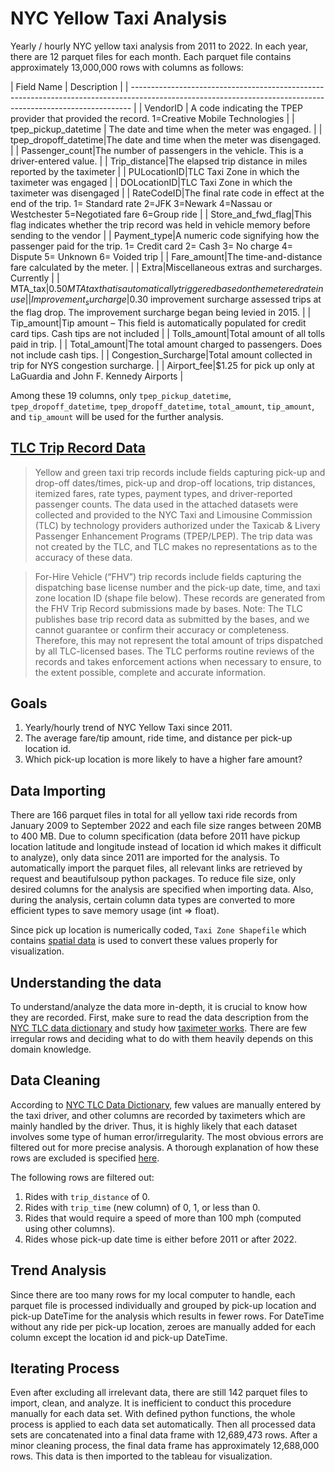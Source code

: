 # NYC Yellow Taxi Analysis

Yearly / hourly NYC yellow taxi analysis from 2011 to 2022. In each year, there are 12 parquet files for each month. Each parquet file contains approximately 13,000,000 rows with columns as follows:

| Field Name | Description                                                                                                                                     |
| ------------------------------------------------------------------------------------------------------------------------------------------------------------ |
| VendorID | A code indicating the TPEP provider that provided the record. 1=Creative Mobile Technologies                                                      |
| tpep_pickup_datetime | The date and time when the meter was engaged.                                                                                         |
| tpep_dropoff_datetime|The date and time when the meter was disengaged.                                                                                       |
| Passenger_count|The number of passengers in the vehicle. This is a driver-entered value.                                                                     |
| Trip_distance|The elapsed trip distance in miles reported by the taximeter                                                                                   |
| PULocationID|TLC Taxi Zone in which the taximeter was engaged                                                                                                |
| DOLocationID|TLC Taxi Zone in which the taximeter was disengaged                                                                                             |
| RateCodeID|The final rate code in effect at the end of the trip. 1= Standard rate 2=JFK 3=Newark 4=Nassau or Westchester 5=Negotiated fare 6=Group ride      |
| Store_and_fwd_flag|This flag indicates whether the trip record was held in vehicle memory before sending to the vendor                                       |
| Payment_type|A numeric code signifying how the passenger paid for the trip. 1= Credit card 2= Cash 3= No charge 4= Dispute 5= Unknown 6= Voided trip         |
| Fare_amount|The time-and-distance fare calculated by the meter.                                                                                              |
| Extra|Miscellaneous extras and surcharges. Currently                                                                                                         |
| MTA_tax|$0.50 MTA tax that is automatically triggered based on the metered rate in use                                                                       |
| Improvement_surcharge|$0.30 improvement surcharge assessed trips at the flag drop. The improvement surcharge began being levied in 2015.                     |
| Tip_amount|Tip amount – This field is automatically populated for credit card tips. Cash tips are not included                                               |
| Tolls_amount|Total amount of all tolls paid in trip.                                                                                                         |
| Total_amount|The total amount charged to passengers. Does not include cash tips.                                                                             |
| Congestion_Surcharge|Total amount collected in trip for NYS congestion surcharge.                                                                            |
| Airport_fee|$1.25 for pick up only at LaGuardia and John F. Kennedy Airports                                                                                 |

Among these 19 columns, only `tpep_pickup_datetime`, `tpep_dropoff_datetime`, `tpep_dropoff_datetime`, `total_amount`, `tip_amount`, and `tip_amount` will be used for the further analysis.

## [TLC Trip Record Data](https://www.nyc.gov/site/tlc/about/tlc-trip-record-data.page)

> Yellow and green taxi trip records include fields capturing pick-up and drop-off dates/times, pick-up and drop-off locations, trip distances, itemized fares, rate types, payment types, and driver-reported passenger counts. The data used in the attached datasets were collected and provided to the NYC Taxi and Limousine Commission (TLC) by technology providers authorized under the Taxicab & Livery Passenger Enhancement Programs (TPEP/LPEP). The trip data was not created by the TLC, and TLC makes no representations as to the accuracy of these data.

> For-Hire Vehicle (“FHV”) trip records include fields capturing the dispatching base license number and the pick-up date, time, and taxi zone location ID (shape file below). These records are generated from the FHV Trip Record submissions made by bases. Note: The TLC publishes base trip record data as submitted by the bases, and we cannot guarantee or confirm their accuracy or completeness. Therefore, this may not represent the total amount of trips dispatched by all TLC-licensed bases. The TLC performs routine reviews of the records and takes enforcement actions when necessary to ensure, to the extent possible, complete and accurate information.

## Goals

1. Yearly/hourly trend of NYC Yellow Taxi since 2011.
2. The average fare/tip amount, ride time, and distance per pick-up location id.
3. Which pick-up location is more likely to have a higher fare amount?

## Data Importing

There are 166 parquet files in total for all yellow taxi ride records from January 2009 to September 2022 and each file size ranges between 20MB to 400 MB. Due to column specification (data before 2011 have pickup location latitude and longitude instead of location id which makes it difficult to analyze), only data since 2011 are imported for the analysis. To automatically import the parquet files, all relevant links are retrieved by request and beautifulsoup python packages. To reduce file size, only desired columns for the analysis are specified when importing data. Also, during the analysis, certain column data types are converted to more efficient types to save memory usage (int => float). 

Since pick up location is numerically coded, `Taxi Zone Shapefile` which contains [spatial data](https://d37ci6vzurychx.cloudfront.net/misc/taxi_zones.zip) is used to convert these values properly for visualization.

## Understanding the data

To understand/analyze the data more in-depth, it is crucial to know how they are recorded. First, make sure to read the data description from the [NYC TLC data dictionary](https://www.nyc.gov/assets/tlc/downloads/pdf/data_dictionary_trip_records_yellow.pdf)
and study how [taximeter works](https://www.staxi.nl/en/how-taximeters-work/#:~:text=How%20a%20taximeter%20works,taxi%20travels%20a%20certain%20distance.). There are few irregular rows and deciding what to do with them heavily depends on this domain knowledge. 

## Data Cleaning

According to [NYC TLC Data Dictionary](https://www.nyc.gov/assets/tlc/downloads/pdf/data_dictionary_trip_records_yellow.pdf), few values are manually entered by the taxi driver, and other columns are recorded by taximeters which are mainly handled by the driver. Thus, it is highly likely that each dataset involves some type of human error/irregularity. The most obvious errors are filtered out for more precise analysis. A thorough explanation of how these rows are excluded is specified [here](./preprocess.ipynb).

The following rows are filtered out:

1. Rides with `trip_distance` of 0.
2. Rides with `trip_time` (new column) of 0, 1, or less than 0.
3. Rides that would require a speed of more than 100 mph (computed using other columns).
4. Rides whose pick-up date time is either before 2011 or after 2022.

## Trend Analysis

Since there are too many rows for my local computer to handle, each parquet file is processed individually and grouped by pick-up location and pick-up DateTime for the analysis which results in fewer rows. For DateTime without any ride per pick-up location, zeroes are manually added for each column except the location id and pick-up DateTime.

## Iterating Process

Even after excluding all irrelevant data, there are still 142 parquet files to import, clean, and analyze. It is inefficient to conduct this procedure manually for each data set. With defined python functions, the whole process is applied to each data set automatically. Then all processed data sets are concatenated into a final data frame with 12,689,473 rows. After a minor cleaning process, the final data frame has approximately 12,688,000 rows. This data is then imported to the tableau for visualization.